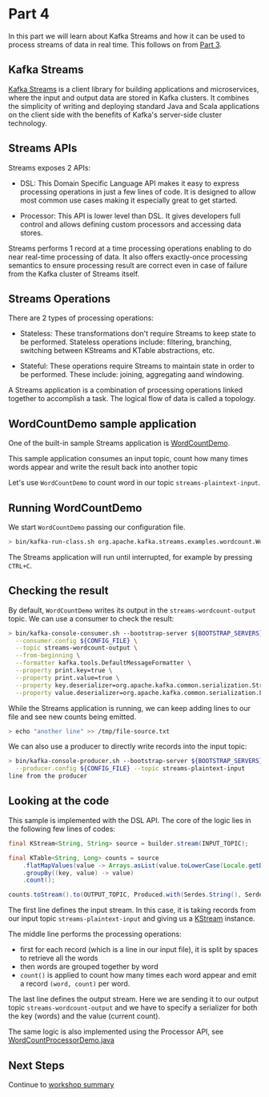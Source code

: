 # Part 4

In this part we will learn about Kafka Streams and how it can be used to process streams of data in real time. This follows on from [Part 3](../part3/README.md).

## Kafka Streams

[Kafka Streams](https://kafka.apache.org/documentation/streams/) is a client library for building applications and microservices, where the input and output data are stored in Kafka clusters. It combines the simplicity of writing and deploying standard Java and Scala applications on the client side with the benefits of Kafka's server-side cluster technology.

## Streams APIs

Streams exposes 2 APIs:

- DSL: This Domain Specific Language API makes it easy to express processing operations in just a few lines of code. It is designed to allow most common use cases making it especially great to get started.

- Processor: This API is lower level than DSL. It gives developers full control and allows defining custom processors and accessing data stores.

Streams performs 1 record at a time processing operations enabling to do near real-time processing of data. It also offers exactly-once processing semantics to ensure processing result are correct even in case of failure from the Kafka cluster of Streams itself.

## Streams Operations

There are 2 types of processing operations:

- Stateless: These transformations don't require Streams to keep state to be performed. Stateless operations include: filtering, branching, switching between KStreams and KTable abstractions, etc.

- Stateful: These operations require Streams to maintain state in order to be performed. These include: joining, aggregating aand windowing.

A Streams application is a combination of processing operations linked together to accomplish a task. The logical flow of data is called a topology.

## WordCountDemo sample application

One of the built-in sample Streams application is [WordCountDemo](https://github.com/apache/kafka/blob/2.5/streams/examples/src/main/java/org/apache/kafka/streams/examples/wordcount/WordCountDemo.java).

This sample application consumes an input topic, count how many times words appear and write the result back into another topic

Let's use `WordCountDemo` to count word in our topic `streams-plaintext-input`.


## Running WordCountDemo

We start `WordCountDemo` passing our configuration file.

```sh
> bin/kafka-run-class.sh org.apache.kafka.streams.examples.wordcount.WordCountDemo ${CONFIG_FILE}
```

The Streams application will run until interrupted, for example by pressing `CTRL+C`.

## Checking the result

By default, `WordCountDemo` writes its output in the `streams-wordcount-output` topic. We can use a consumer to check the result:
```sh
> bin/kafka-console-consumer.sh --bootstrap-server ${BOOTSTRAP_SERVERS} \
  --consumer.config ${CONFIG_FILE} \
  --topic streams-wordcount-output \
  --from-beginning \
  --formatter kafka.tools.DefaultMessageFormatter \
  --property print.key=true \
  --property print.value=true \
  --property key.deserializer=org.apache.kafka.common.serialization.StringDeserializer \
  --property value.deserializer=org.apache.kafka.common.serialization.LongDeserializer
```

While the Streams application is running, we can keep adding lines to our file and see new counts being emitted. 

```sh
> echo "another line" >> /tmp/file-source.txt
```

We can also use a producer to directly write records into the input topic:

```sh
> bin/kafka-console-producer.sh --bootstrap-server ${BOOTSTRAP_SERVERS} \
  --producer.config ${CONFIG_FILE} --topic streams-plaintext-input
line from the producer
```

## Looking at the code

This sample is implemented with the DSL API. The core of the logic lies in the following few lines of codes:

```java
final KStream<String, String> source = builder.stream(INPUT_TOPIC);

final KTable<String, Long> counts = source
    .flatMapValues(value -> Arrays.asList(value.toLowerCase(Locale.getDefault()).split(" ")))
    .groupBy((key, value) -> value)
    .count();

counts.toStream().to(OUTPUT_TOPIC, Produced.with(Serdes.String(), Serdes.Long()));
```

The first line defines the input stream. In this case, it is taking records from our input topic `streams-plaintext-input` and giving us a [KStream](http://kafka.apache.org/25/javadoc/org/apache/kafka/streams/kstream/KStream.html) instance. 

The middle line performs the processing operations:
 - first for each record (which is a line in our input file), it is split by spaces to retrieve all the words
 - then words are grouped together by word
 - `count()` is applied to count how many times each word appear and emit a record `(word, count)` per word.

The last line defines the output stream. Here we are sending it to our output topic `streams-wordcount-output` and we have to specify a serializer for both the key (words) and the value (current count).

The same logic is also implemented using the Processor API, see [WordCountProcessorDemo.java](https://github.com/apache/kafka/blob/trunk/streams/examples/src/main/java/org/apache/kafka/streams/examples/wordcount/WordCountProcessorDemo.java)

## Next Steps

Continue to [workshop summary](../part4/summary.md)
